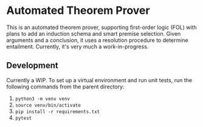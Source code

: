 # Automated Theorem Prover

This is an automated theorem prover, supporting first-order logic (FOL) with plans to add an induction schema and smart premise selection. Given arguments and a conclusion, it uses a resolution procedure to determine entailment. Currently, it's very much a work-in-progress.

## Development

Currently a WIP. To set up a virtual environment and run unit tests, run the following commands from the parent directory:
1. `python3 -m venv venv`
1. `source venv/bin/activate`
1. `pip install -r requirements.txt`
1. `pytest`
